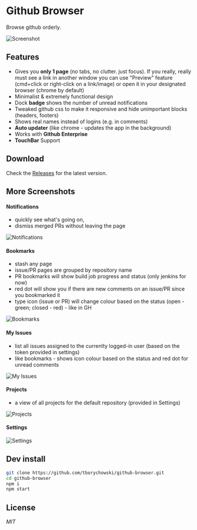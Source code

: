 # Github Browser
Browse github orderly.

![Screenshot](screens/0-screenshot.png)

## Features
- Gives you **only 1 page** (no tabs, no clutter. just focus). If you really, really must see a link in another window you can use "Preview" feature (cmd+click or right-click on a link/image) or open it in your designated browser (chrome by default)
- Minimalist & extremely functional design
- Dock **badge** shows the number of unread notifications
- Tweaked github css to make it responsive and hide unimportant blocks (headers, footers)
- Shows real names instead of logins (e.g. in comments)
- **Auto updater** (like chrome - updates the app in the background)
- Works with **Github Enterprise**
- **TouchBar** Support


## Download
Check the [Releases](https://github.com/tborychowski/github-browser/releases) for the latest version.


## More Screenshots

#### Notifications 
- quickly see what's going on, 
- dismiss merged PRs without leaving the page

![Notifications](screens/1-notifications.png)


#### Bookmarks
- stash any page
- issue/PR pages are grouped by repository name
- PR bookmarks will show build job progress and status (only jenkins for now)
- red dot will show you if there are new comments on an issue/PR since you bookmarked it
- type icon (issue or PR) will change colour based on the status (open - green; closed - red) - like in GH

![Bookmarks](screens/2-bookmarks.png)


#### My Issues
- list all issues assigned to the currenlty logged-in user (based on the token provided in settings)
- like bookmarks - shows icon colour based on the status and red dot for unread comments

![My Issues](screens/3-myissues.png)


#### Projects
- a view of all projects for the default repository (provided in Settings)

![Projects](screens/4-projects.png)

#### Settings
![Settings](screens/5-settings.png)


## Dev install
```sh
git clone https://github.com/tborychowski/github-browser.git
cd github-browser
npm i
npm start
```


## License
*MIT*
